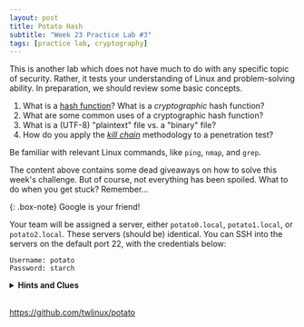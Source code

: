 ```yaml
---
layout: post
title: Potato Hash
subtitle: "Week 23 Practice Lab #3"
tags: [practice lab, cryptography]
---
```


This is another lab which does not have much to do with any specific topic of security. Rather, it tests your understanding of Linux and problem-solving ability. In preparation, we should review some basic concepts.

1. What is a [hash function](/2018-03-04-hash)? What is a *cryptographic* hash function?
3. What are some common uses of a cryptographic hash function?
3. What is a (UTF-8) "plaintext" file vs. a "binary" file?
4. How do you apply the [*kill chain*](https://twlinux.github.io/2017-10-30-kali/) methodology to a penetration test?

Be familiar with relevant Linux commands, like `ping`, `nmap`, and `grep`.

The content above contains some dead giveaways on how to solve this week's challenge. But of course, not everything has been spoiled. What to do when you get stuck? Remember...

{: .box-note}
Google is your friend!

Your team will be assigned a server, either `potato0.local`, `potato1.local`, or `potato2.local`. These servers (should be) identical. You can SSH into the servers on the default port 22, with the credentials below:

```
Username: potato
Password: starch
```

<details><summary><strong>Hints and Clues</strong></summary>
<ul>
<li>Password to <em>secret</em> HTTPS server is a hash of <code>groceries/potato.jpg</code>. The file <code>output.txt</code> might help you.</li>
<li><code title="Don't blindly copy and paste commands!">nmap -p ???</code> See <code>man nmap</code> or <a href="https://tools.kali.org/information-gathering/nmap" target="_blank"><code>nmap -h</code></a> for help.</li>
<li><a href="https://en.wikipedia.org/wiki/Binary_file" target="_blank">https://en.wikipedia.org/wiki/Binary_file</a> (read just the first paragraph)</li>
</ul>
</details>
<br />

<https://github.com/twlinux/potato>